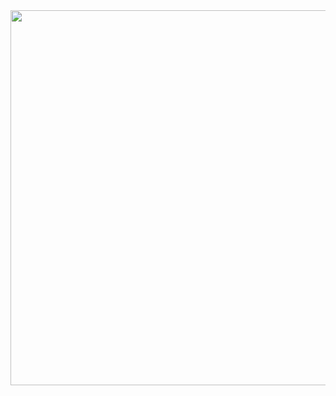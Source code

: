 <img src="https://media1.giphy.com/media/v1.Y2lkPTc5MGI3NjExMGVyc2gwMzQ3OGtueXR2eG9yZmx2cXJ4aHdzdWoya3o2cW92czFzYiZlcD12MV9pbnRlcm5hbF9naWZfYnlfaWQmY3Q9Zw/k4j7V8PBMApvq/giphy.gif" width="600">
